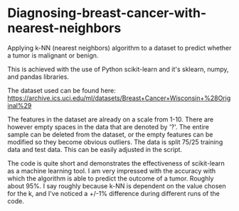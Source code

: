 # Diagnosing-breast-cancer-with-nearest-neighbors
Applying k-NN (nearest neighbors) algorithm to a dataset to predict whether a tumor is malignant or benign. 

This is achieved with the use of Python scikit-learn and it's sklearn, numpy, and pandas libraries.

The dataset used can be found here: https://archive.ics.uci.edu/ml/datasets/Breast+Cancer+Wisconsin+%28Original%29

The features in the dataset are already on a scale from 1-10. There are however empty spaces in the data that are denoted by '?'. The entire sample can be deleted from the dataset, or the empty features can be modified so they become obvious outliers. The data is split 75/25 training data and test data. This can be easily adjusted in the script. 

The code is quite short and demonstrates the effectiveness of scikit-learn as a machine learning tool. I am very impressed with the accuracy with which the algorithm is able to predict the outcome of a tumor. Roughly about 95%. I say roughly because k-NN is dependent on the value chosen for the k, and I've noticed a +/-1% difference during different runs of the code.
